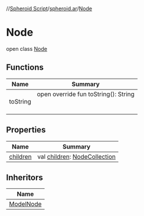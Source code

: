 //[Spheroid Script](../../index.md)/[spheroid.ar](../index.md)/[Node](index.md)



# Node  
 open class [Node](index.md)   


## Functions  
  
|  Name|  Summary| 
|---|---|
| toString| open override fun toString(): String  <br><br><br>


## Properties  
  
|  Name|  Summary| 
|---|---|
| [children](index.md#spheroid.ar/Node/children/#/PointingToDeclaration/)|  val [children](index.md#spheroid.ar/Node/children/#/PointingToDeclaration/): [NodeCollection](../-node-collection/index.md)   <br>


## Inheritors  
  
|  Name| 
|---|
| [ModelNode](../-model-node/index.md)

